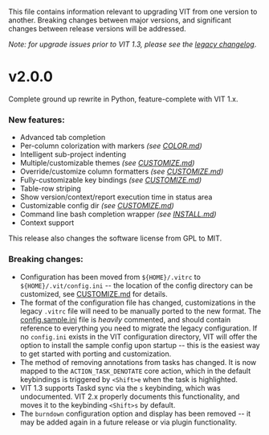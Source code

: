 This file contains information relevant to upgrading VIT from one version to another. Breaking changes between major versions, and significant changes between release versions will be addressed.

*Note: for upgrade issues prior to VIT 1.3, please see the [legacy changelog](https://github.com/vit-project/vit/blob/1.3/CHANGES)*.

# v2.0.0

Complete ground up rewrite in Python, feature-complete with VIT 1.x.

### New features:

 * Advanced tab completion
 * Per-column colorization with markers *(see [COLOR.md](COLOR.md))*
 * Intelligent sub-project indenting
 * Multiple/customizable themes *(see [CUSTOMIZE.md](CUSTOMIZE.md))*
 * Override/customize column formatters *(see [CUSTOMIZE.md](CUSTOMIZE.md))*
 * Fully-customizable key bindings *(see [CUSTOMIZE.md](CUSTOMIZE.md))*
 * Table-row striping
 * Show version/context/report execution time in status area
 * Customizable config dir *(see [CUSTOMIZE.md](CUSTOMIZE.md))*
 * Command line bash completion wrapper *(see [INSTALL.md](INSTALL.md))*
 * Context support

 This release also changes the software license from GPL to MIT.

### Breaking changes:

 * Configuration has been moved from ```${HOME}/.vitrc``` to ```${HOME}/.vit/config.ini``` -- the location of the config directory can be customized, see [CUSTOMIZE.md](CUSTOMIZE.md) for details.
 * The format of the configuration file has changed, customizations in the legacy ```.vitrc``` file will need to be manually ported to the new format. The [config.sample.ini](vit/config/config.sample.ini) file is *heavily* commented, and should contain reference to everything you need to migrate the legacy configuration. If no ```config.ini``` exists in the VIT configuration directory, VIT will offer the option to install the sample config upon startup -- this is the easiest way to get started with porting and customization.
 * The method of removing annotations from tasks has changed. It is now mapped to the ```ACTION_TASK_DENOTATE``` core action, which in the default keybindings is triggered by ```<Shift>e``` when the task is highlighted.
 * VIT 1.3 supports Taskd sync via the ```s``` keybinding, which was undocumented. VIT 2.x properly documents this functionality, and moves it to the keybinding ```<Shift>s``` by default.
 * The ```burndown``` configuration option and display has been removed -- it may be added again in a future release or via plugin functionality.
